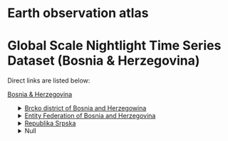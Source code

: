 # Earth observation atlas
 # Global Scale Nightlight Time Series Dataset (Bosnia & Herzegovina)
Direct links are listed below:

<a href="https://eoatlas-nightlight.s3.amazonaws.com/eoatlas-monthly-nightlight-00022.csv">Bosnia & Herzegovina</a>
<ul>
<details>
<summary><a href="https://eoatlas-nightlight.s3.amazonaws.com/eoatlas-monthly-nightlight-00559.csv">Brcko district of Bosnia and Herzegowina</a></summary>
<ul>
<ol>
<li><a href="https://eoatlas-nightlight.s3.amazonaws.com/eoatlas-monthly-nightlight-10139.csv">Brčko distrikt Bosne i Hercegovine</a></li></ul>
</ol>
</details>
<details>
<summary><a href="https://eoatlas-nightlight.s3.amazonaws.com/eoatlas-monthly-nightlight-00560.csv">Entity Federation of Bosnia and Herzegovina</a></summary>
<ul>
<ol>
</ul>
</ol>
</details>
<details>
<summary><a href="https://eoatlas-nightlight.s3.amazonaws.com/eoatlas-monthly-nightlight-00561.csv">Republika Srpska</a></summary>
<ul>
<ol>
<li><a href="https://eoatlas-nightlight.s3.amazonaws.com/eoatlas-monthly-nightlight-10140.csv">Vukosavlje</a></li><li><a href="https://eoatlas-nightlight.s3.amazonaws.com/eoatlas-monthly-nightlight-10141.csv">Banja Luka</a></li><li><a href="https://eoatlas-nightlight.s3.amazonaws.com/eoatlas-monthly-nightlight-10143.csv">Bijeljina</a></li><li><a href="https://eoatlas-nightlight.s3.amazonaws.com/eoatlas-monthly-nightlight-10144.csv">Doboj</a></li><li><a href="https://eoatlas-nightlight.s3.amazonaws.com/eoatlas-monthly-nightlight-10147.csv">Prijedor</a></li><li><a href="https://eoatlas-nightlight.s3.amazonaws.com/eoatlas-monthly-nightlight-10148.csv">Trebinje</a></li><li><a href="https://eoatlas-nightlight.s3.amazonaws.com/eoatlas-monthly-nightlight-10151.csv">Berkovići</a></li><li><a href="https://eoatlas-nightlight.s3.amazonaws.com/eoatlas-monthly-nightlight-10152.csv">Bileća</a></li><li><a href="https://eoatlas-nightlight.s3.amazonaws.com/eoatlas-monthly-nightlight-10153.csv">Bosanska Gradiška/Gradiška</a></li><li><a href="https://eoatlas-nightlight.s3.amazonaws.com/eoatlas-monthly-nightlight-10154.csv">Bosanska Kostajnica/Kostajnica</a></li><li><a href="https://eoatlas-nightlight.s3.amazonaws.com/eoatlas-monthly-nightlight-10156.csv">Bosanska/Kozarska Dubica</a></li><li><a href="https://eoatlas-nightlight.s3.amazonaws.com/eoatlas-monthly-nightlight-10157.csv">Bosanski Brod</a></li><li><a href="https://eoatlas-nightlight.s3.amazonaws.com/eoatlas-monthly-nightlight-10158.csv">Bosanski Novi/Novi</a></li><li><a href="https://eoatlas-nightlight.s3.amazonaws.com/eoatlas-monthly-nightlight-10160.csv">Bosanski Šamac/Šamac</a></li><li><a href="https://eoatlas-nightlight.s3.amazonaws.com/eoatlas-monthly-nightlight-10166.csv">Čajniče</a></li><li><a href="https://eoatlas-nightlight.s3.amazonaws.com/eoatlas-monthly-nightlight-10170.csv">Čelinac</a></li><li><a href="https://eoatlas-nightlight.s3.amazonaws.com/eoatlas-monthly-nightlight-10173.csv">Derventa</a></li><li><a href="https://eoatlas-nightlight.s3.amazonaws.com/eoatlas-monthly-nightlight-10179.csv">Donji Žabar</a></li><li><a href="https://eoatlas-nightlight.s3.amazonaws.com/eoatlas-monthly-nightlight-10181.csv">Istočni Drvar</a></li><li><a href="https://eoatlas-nightlight.s3.amazonaws.com/eoatlas-monthly-nightlight-10182.csv">Istočna Ilidža</a></li><li><a href="https://eoatlas-nightlight.s3.amazonaws.com/eoatlas-monthly-nightlight-10183.csv">Istočni Mostar</a></li><li><a href="https://eoatlas-nightlight.s3.amazonaws.com/eoatlas-monthly-nightlight-10184.csv">Istočno Novo Sarajevo</a></li><li><a href="https://eoatlas-nightlight.s3.amazonaws.com/eoatlas-monthly-nightlight-10185.csv">Istočni Stari Grad</a></li><li><a href="https://eoatlas-nightlight.s3.amazonaws.com/eoatlas-monthly-nightlight-10186.csv">Foča</a></li><li><a href="https://eoatlas-nightlight.s3.amazonaws.com/eoatlas-monthly-nightlight-10188.csv">Gacko</a></li><li><a href="https://eoatlas-nightlight.s3.amazonaws.com/eoatlas-monthly-nightlight-10196.csv">Han Pijesak</a></li><li><a href="https://eoatlas-nightlight.s3.amazonaws.com/eoatlas-monthly-nightlight-10203.csv">Kalinovik</a></li><li><a href="https://eoatlas-nightlight.s3.amazonaws.com/eoatlas-monthly-nightlight-10208.csv">Kotor Varoš</a></li><li><a href="https://eoatlas-nightlight.s3.amazonaws.com/eoatlas-monthly-nightlight-10210.csv">Krupa na Uni</a></li><li><a href="https://eoatlas-nightlight.s3.amazonaws.com/eoatlas-monthly-nightlight-10211.csv">Kupres (RS)</a></li><li><a href="https://eoatlas-nightlight.s3.amazonaws.com/eoatlas-monthly-nightlight-10213.csv">Laktaši</a></li><li><a href="https://eoatlas-nightlight.s3.amazonaws.com/eoatlas-monthly-nightlight-10215.csv">Ljubinje</a></li><li><a href="https://eoatlas-nightlight.s3.amazonaws.com/eoatlas-monthly-nightlight-10217.csv">Lopare</a></li><li><a href="https://eoatlas-nightlight.s3.amazonaws.com/eoatlas-monthly-nightlight-10220.csv">Milići</a></li><li><a href="https://eoatlas-nightlight.s3.amazonaws.com/eoatlas-monthly-nightlight-10221.csv">Modriča</a></li><li><a href="https://eoatlas-nightlight.s3.amazonaws.com/eoatlas-monthly-nightlight-10222.csv">Mrkonjic Grad</a></li><li><a href="https://eoatlas-nightlight.s3.amazonaws.com/eoatlas-monthly-nightlight-10224.csv">Nevesinje</a></li><li><a href="https://eoatlas-nightlight.s3.amazonaws.com/eoatlas-monthly-nightlight-10225.csv">Novo Goražde</a></li><li><a href="https://eoatlas-nightlight.s3.amazonaws.com/eoatlas-monthly-nightlight-10233.csv">Osmaci</a></li><li><a href="https://eoatlas-nightlight.s3.amazonaws.com/eoatlas-monthly-nightlight-10234.csv">Oštra Luka</a></li><li><a href="https://eoatlas-nightlight.s3.amazonaws.com/eoatlas-monthly-nightlight-10235.csv">Pale</a></li><li><a href="https://eoatlas-nightlight.s3.amazonaws.com/eoatlas-monthly-nightlight-10237.csv">Pelagićevo</a></li><li><a href="https://eoatlas-nightlight.s3.amazonaws.com/eoatlas-monthly-nightlight-10238.csv">Petrovac</a></li><li><a href="https://eoatlas-nightlight.s3.amazonaws.com/eoatlas-monthly-nightlight-10239.csv">Petrovo</a></li><li><a href="https://eoatlas-nightlight.s3.amazonaws.com/eoatlas-monthly-nightlight-10241.csv">Prnjavor</a></li><li><a href="https://eoatlas-nightlight.s3.amazonaws.com/eoatlas-monthly-nightlight-10244.csv">Ribnik</a></li><li><a href="https://eoatlas-nightlight.s3.amazonaws.com/eoatlas-monthly-nightlight-10245.csv">Rogatica</a></li><li><a href="https://eoatlas-nightlight.s3.amazonaws.com/eoatlas-monthly-nightlight-10246.csv">Rudo</a></li><li><a href="https://eoatlas-nightlight.s3.amazonaws.com/eoatlas-monthly-nightlight-10249.csv">Šekovići</a></li><li><a href="https://eoatlas-nightlight.s3.amazonaws.com/eoatlas-monthly-nightlight-10250.csv">Šipovo</a></li><li><a href="https://eoatlas-nightlight.s3.amazonaws.com/eoatlas-monthly-nightlight-10252.csv">Skender Vakuf/Kneževo</a></li><li><a href="https://eoatlas-nightlight.s3.amazonaws.com/eoatlas-monthly-nightlight-10253.csv">Sokolac</a></li><li><a href="https://eoatlas-nightlight.s3.amazonaws.com/eoatlas-monthly-nightlight-10254.csv">Srbac</a></li><li><a href="https://eoatlas-nightlight.s3.amazonaws.com/eoatlas-monthly-nightlight-10255.csv">Srebrenica</a></li><li><a href="https://eoatlas-nightlight.s3.amazonaws.com/eoatlas-monthly-nightlight-10260.csv">Teslić</a></li><li><a href="https://eoatlas-nightlight.s3.amazonaws.com/eoatlas-monthly-nightlight-10265.csv">Ugljevik</a></li><li><a href="https://eoatlas-nightlight.s3.amazonaws.com/eoatlas-monthly-nightlight-10270.csv">Višegrad</a></li><li><a href="https://eoatlas-nightlight.s3.amazonaws.com/eoatlas-monthly-nightlight-10273.csv">Vlasenica</a></li><li><a href="https://eoatlas-nightlight.s3.amazonaws.com/eoatlas-monthly-nightlight-10278.csv">Zvornik</a></li><li><a href="https://eoatlas-nightlight.s3.amazonaws.com/eoatlas-monthly-nightlight-10279.csv">Bratunac</a></li></ul>
</ol>
</details>
<details>
<summary>Null</summary>
<ul>
<ol>
<li><a href="https://eoatlas-nightlight.s3.amazonaws.com/eoatlas-monthly-nightlight-10142.csv">Bihac</a></li><li><a href="https://eoatlas-nightlight.s3.amazonaws.com/eoatlas-monthly-nightlight-10145.csv">Jajce</a></li><li><a href="https://eoatlas-nightlight.s3.amazonaws.com/eoatlas-monthly-nightlight-10146.csv">Mostar</a></li><li><a href="https://eoatlas-nightlight.s3.amazonaws.com/eoatlas-monthly-nightlight-10149.csv">Zenica</a></li><li><a href="https://eoatlas-nightlight.s3.amazonaws.com/eoatlas-monthly-nightlight-10150.csv">Banovići</a></li><li><a href="https://eoatlas-nightlight.s3.amazonaws.com/eoatlas-monthly-nightlight-10155.csv">Bosanska Krupa</a></li><li><a href="https://eoatlas-nightlight.s3.amazonaws.com/eoatlas-monthly-nightlight-10159.csv">Bosanski Petrovac</a></li><li><a href="https://eoatlas-nightlight.s3.amazonaws.com/eoatlas-monthly-nightlight-10161.csv">Bosansko Grahovo</a></li><li><a href="https://eoatlas-nightlight.s3.amazonaws.com/eoatlas-monthly-nightlight-10162.csv">Breza</a></li><li><a href="https://eoatlas-nightlight.s3.amazonaws.com/eoatlas-monthly-nightlight-10163.csv">Bugojno</a></li><li><a href="https://eoatlas-nightlight.s3.amazonaws.com/eoatlas-monthly-nightlight-10164.csv">Busovača</a></li><li><a href="https://eoatlas-nightlight.s3.amazonaws.com/eoatlas-monthly-nightlight-10165.csv">Bužim</a></li><li><a href="https://eoatlas-nightlight.s3.amazonaws.com/eoatlas-monthly-nightlight-10167.csv">Čapljina</a></li><li><a href="https://eoatlas-nightlight.s3.amazonaws.com/eoatlas-monthly-nightlight-10168.csv">Cazin</a></li><li><a href="https://eoatlas-nightlight.s3.amazonaws.com/eoatlas-monthly-nightlight-10169.csv">Čelić</a></li><li><a href="https://eoatlas-nightlight.s3.amazonaws.com/eoatlas-monthly-nightlight-10171.csv">Centar</a></li><li><a href="https://eoatlas-nightlight.s3.amazonaws.com/eoatlas-monthly-nightlight-10172.csv">Čitluk</a></li><li><a href="https://eoatlas-nightlight.s3.amazonaws.com/eoatlas-monthly-nightlight-10174.csv">Doboj Istok</a></li><li><a href="https://eoatlas-nightlight.s3.amazonaws.com/eoatlas-monthly-nightlight-10175.csv">Doboj Jug</a></li><li><a href="https://eoatlas-nightlight.s3.amazonaws.com/eoatlas-monthly-nightlight-10176.csv">Dobretići</a></li><li><a href="https://eoatlas-nightlight.s3.amazonaws.com/eoatlas-monthly-nightlight-10177.csv">Domaljevac-Šamac</a></li><li><a href="https://eoatlas-nightlight.s3.amazonaws.com/eoatlas-monthly-nightlight-10178.csv">Donji Vakuf</a></li><li><a href="https://eoatlas-nightlight.s3.amazonaws.com/eoatlas-monthly-nightlight-10180.csv">Drvar</a></li><li><a href="https://eoatlas-nightlight.s3.amazonaws.com/eoatlas-monthly-nightlight-10187.csv">Fojnica</a></li><li><a href="https://eoatlas-nightlight.s3.amazonaws.com/eoatlas-monthly-nightlight-10189.csv">Glamoč</a></li><li><a href="https://eoatlas-nightlight.s3.amazonaws.com/eoatlas-monthly-nightlight-10190.csv">Goražde</a></li><li><a href="https://eoatlas-nightlight.s3.amazonaws.com/eoatlas-monthly-nightlight-10191.csv">Gornji Vakuf/Uskoplje</a></li><li><a href="https://eoatlas-nightlight.s3.amazonaws.com/eoatlas-monthly-nightlight-10192.csv">Gračanica</a></li><li><a href="https://eoatlas-nightlight.s3.amazonaws.com/eoatlas-monthly-nightlight-10193.csv">Gradačac</a></li><li><a href="https://eoatlas-nightlight.s3.amazonaws.com/eoatlas-monthly-nightlight-10194.csv">Grude</a></li><li><a href="https://eoatlas-nightlight.s3.amazonaws.com/eoatlas-monthly-nightlight-10195.csv">Hadžići</a></li><li><a href="https://eoatlas-nightlight.s3.amazonaws.com/eoatlas-monthly-nightlight-10197.csv">Ilidža</a></li><li><a href="https://eoatlas-nightlight.s3.amazonaws.com/eoatlas-monthly-nightlight-10198.csv">Ilijaš</a></li><li><a href="https://eoatlas-nightlight.s3.amazonaws.com/eoatlas-monthly-nightlight-10199.csv">Jablanica</a></li><li><a href="https://eoatlas-nightlight.s3.amazonaws.com/eoatlas-monthly-nightlight-10200.csv">Jezero</a></li><li><a href="https://eoatlas-nightlight.s3.amazonaws.com/eoatlas-monthly-nightlight-10201.csv">Kakanj</a></li><li><a href="https://eoatlas-nightlight.s3.amazonaws.com/eoatlas-monthly-nightlight-10202.csv">Kalesija</a></li><li><a href="https://eoatlas-nightlight.s3.amazonaws.com/eoatlas-monthly-nightlight-10204.csv">Kiseljak</a></li><li><a href="https://eoatlas-nightlight.s3.amazonaws.com/eoatlas-monthly-nightlight-10205.csv">Kladanj</a></li><li><a href="https://eoatlas-nightlight.s3.amazonaws.com/eoatlas-monthly-nightlight-10206.csv">Ključ</a></li><li><a href="https://eoatlas-nightlight.s3.amazonaws.com/eoatlas-monthly-nightlight-10207.csv">Konjic</a></li><li><a href="https://eoatlas-nightlight.s3.amazonaws.com/eoatlas-monthly-nightlight-10209.csv">Kreševo</a></li><li><a href="https://eoatlas-nightlight.s3.amazonaws.com/eoatlas-monthly-nightlight-10212.csv">Kupres</a></li><li><a href="https://eoatlas-nightlight.s3.amazonaws.com/eoatlas-monthly-nightlight-10214.csv">Livno</a></li><li><a href="https://eoatlas-nightlight.s3.amazonaws.com/eoatlas-monthly-nightlight-10216.csv">Ljubuški</a></li><li><a href="https://eoatlas-nightlight.s3.amazonaws.com/eoatlas-monthly-nightlight-10218.csv">Lukavac</a></li><li><a href="https://eoatlas-nightlight.s3.amazonaws.com/eoatlas-monthly-nightlight-10219.csv">Maglaj</a></li><li><a href="https://eoatlas-nightlight.s3.amazonaws.com/eoatlas-monthly-nightlight-10223.csv">Neum</a></li><li><a href="https://eoatlas-nightlight.s3.amazonaws.com/eoatlas-monthly-nightlight-10226.csv">Novo Sarajevo</a></li><li><a href="https://eoatlas-nightlight.s3.amazonaws.com/eoatlas-monthly-nightlight-10227.csv">Novi Grad</a></li><li><a href="https://eoatlas-nightlight.s3.amazonaws.com/eoatlas-monthly-nightlight-10228.csv">Novi Travnik</a></li><li><a href="https://eoatlas-nightlight.s3.amazonaws.com/eoatlas-monthly-nightlight-10229.csv">Odžak</a></li><li><a href="https://eoatlas-nightlight.s3.amazonaws.com/eoatlas-monthly-nightlight-10230.csv">Stari Grad</a></li><li><a href="https://eoatlas-nightlight.s3.amazonaws.com/eoatlas-monthly-nightlight-10231.csv">Olovo</a></li><li><a href="https://eoatlas-nightlight.s3.amazonaws.com/eoatlas-monthly-nightlight-10232.csv">Orašje</a></li><li><a href="https://eoatlas-nightlight.s3.amazonaws.com/eoatlas-monthly-nightlight-10236.csv">Pale-Prača</a></li><li><a href="https://eoatlas-nightlight.s3.amazonaws.com/eoatlas-monthly-nightlight-10240.csv">Posušje</a></li><li><a href="https://eoatlas-nightlight.s3.amazonaws.com/eoatlas-monthly-nightlight-10242.csv">Prozor</a></li><li><a href="https://eoatlas-nightlight.s3.amazonaws.com/eoatlas-monthly-nightlight-10243.csv">Ravno</a></li><li><a href="https://eoatlas-nightlight.s3.amazonaws.com/eoatlas-monthly-nightlight-10247.csv">Sanski Most</a></li><li><a href="https://eoatlas-nightlight.s3.amazonaws.com/eoatlas-monthly-nightlight-10248.csv">Sapna</a></li><li><a href="https://eoatlas-nightlight.s3.amazonaws.com/eoatlas-monthly-nightlight-10251.csv">Široki Brijeg</a></li><li><a href="https://eoatlas-nightlight.s3.amazonaws.com/eoatlas-monthly-nightlight-10256.csv">Srebrenik</a></li><li><a href="https://eoatlas-nightlight.s3.amazonaws.com/eoatlas-monthly-nightlight-10257.csv">Stolac</a></li><li><a href="https://eoatlas-nightlight.s3.amazonaws.com/eoatlas-monthly-nightlight-10258.csv">Teočak</a></li><li><a href="https://eoatlas-nightlight.s3.amazonaws.com/eoatlas-monthly-nightlight-10259.csv">Tešanj</a></li><li><a href="https://eoatlas-nightlight.s3.amazonaws.com/eoatlas-monthly-nightlight-10261.csv">Tomislavgrad</a></li><li><a href="https://eoatlas-nightlight.s3.amazonaws.com/eoatlas-monthly-nightlight-10262.csv">Travnik</a></li><li><a href="https://eoatlas-nightlight.s3.amazonaws.com/eoatlas-monthly-nightlight-10263.csv">Trnovo</a></li><li><a href="https://eoatlas-nightlight.s3.amazonaws.com/eoatlas-monthly-nightlight-10264.csv">Tuzla</a></li><li><a href="https://eoatlas-nightlight.s3.amazonaws.com/eoatlas-monthly-nightlight-10266.csv">Usora</a></li><li><a href="https://eoatlas-nightlight.s3.amazonaws.com/eoatlas-monthly-nightlight-10267.csv">Ustikolina</a></li><li><a href="https://eoatlas-nightlight.s3.amazonaws.com/eoatlas-monthly-nightlight-10268.csv">Vareš</a></li><li><a href="https://eoatlas-nightlight.s3.amazonaws.com/eoatlas-monthly-nightlight-10269.csv">Velika Kladuša</a></li><li><a href="https://eoatlas-nightlight.s3.amazonaws.com/eoatlas-monthly-nightlight-10271.csv">Visoko</a></li><li><a href="https://eoatlas-nightlight.s3.amazonaws.com/eoatlas-monthly-nightlight-10272.csv">Vitez</a></li><li><a href="https://eoatlas-nightlight.s3.amazonaws.com/eoatlas-monthly-nightlight-10274.csv">Vogošća</a></li><li><a href="https://eoatlas-nightlight.s3.amazonaws.com/eoatlas-monthly-nightlight-10275.csv">Zavidovići</a></li><li><a href="https://eoatlas-nightlight.s3.amazonaws.com/eoatlas-monthly-nightlight-10276.csv">Žepče</a></li><li><a href="https://eoatlas-nightlight.s3.amazonaws.com/eoatlas-monthly-nightlight-10277.csv">Živinice</a></li><li><a href="https://eoatlas-nightlight.s3.amazonaws.com/eoatlas-monthly-nightlight-10280.csv">Trnovo (RS)</a></li></ul>
</ol>
</details>
